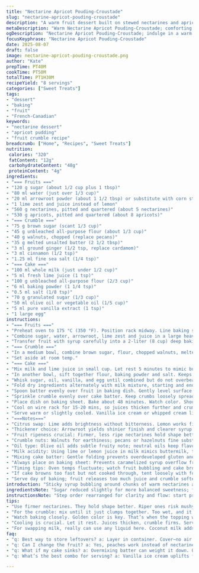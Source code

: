 ```yaml
---
title: "Nectarine Apricot Pouding-Croustade"
slug: "nectarine-apricot-pouding-croustade"
description: "A warm fruit dessert built on stewed nectarines and apricots, topped with a tender cake layer and crunchy nut crumble. Uses lemon juice for brightness, subtle spices for depth, and a mix of corn and arrowroot starch for thickening. Balanced sweetness with light caramel notes and a hint of vanilla. A comforting finish with textural contrast."
metaDescription: "Warm Nectarine Apricot Pouding-Croustade; comforting fruit dessert with cake layer and nut crumble. Enjoy rich flavors and textures."
ogDescription: "Nectarine Apricot Pouding-Croustade; indulge in a warm fruit dessert with tender cake and crisp nut crumble. Perfect for cozy gatherings."
focusKeyphrase: "Nectarine Apricot Pouding-Croustade"
date: 2025-08-07
draft: false
image: nectarine-apricot-pouding-croustade.png
author: "Kate"
prepTime: PT40M
cookTime: PT50M
totalTime: PT1H30M
recipeYield: "8 servings"
categories: ["Sweet Treats"]
tags:
- "dessert"
- "baking"
- "fruit"
- "French-Canadian"
keywords:
- "nectarine dessert"
- "apricot pudding"
- "fruit crumble recipe"
breadcrumb: ["Home", "Recipes", "Sweet Treats"]
nutrition: 
 calories: "320"
 fatContent: "12g"
 carbohydrateContent: "48g"
 proteinContent: "4g"
ingredients:
- "=== Fruits ==="
- "120 g sugar (about 1/2 cup plus 1 tbsp)"
- "80 ml water (just over 1/3 cup)"
- "20 ml arrowroot powder (about 1 1/2 tbsp) or substitute with corn starch"
- "1 lime zest and juice instead of lemon"
- "560 g nectarines, pitted and quartered (about 5 nectarines)"
- "530 g apricots, pitted and quartered (about 8 apricots)"
- "=== Crumble ==="
- "75 g brown sugar (scant 1/3 cup)"
- "45 g unbleached all-purpose flour (about 1/3 cup)"
- "40 g walnuts, chopped (replace pecans)"
- "35 g melted unsalted butter (2 1/2 tbsp)"
- "3 ml ground ginger (1/2 tsp, replace cardamom)"
- "3 ml cinnamon (1/2 tsp)"
- "1.25 ml fine sea salt (1/4 tsp)"
- "=== Cake ==="
- "100 ml whole milk (just under 1/2 cup)"
- "5 ml fresh lime juice (1 tsp)"
- "100 g unbleached all-purpose flour (2/3 cup)"
- "6 ml baking powder (1 1/4 tsp)"
- "0.5 ml salt (1/8 tsp)"
- "70 g granulated sugar (1/3 cup)"
- "50 ml olive oil or vegetable oil (1/5 cup)"
- "5 ml pure vanilla extract (1 tsp)"
- "1 large egg"
instructions:
- "=== Fruits ==="
- "Preheat oven to 175 °C (350 °F). Position rack midway. Line baking sheet with parchment or silicone mat. Avoid foil—it traps steam underneath."
- "Combine sugar, water, arrowroot, lime zest and juice in a large heavy-bottomed saucepan off heat. Add fruit pieces. Stir to coat evenly. Turn heat to medium-high. Once bubbling gently, stir constantly until mixture thickens and becomes glossy. About 3 minutes. Avoid vigorous boil to prevent breaking fruit too soon."
- "Transfer fruit with syrup carefully into a 2-liter (8 cup) deep baking dish. Shake gently so fruit settles evenly but syrup isn't lost."
- "=== Crumble ==="
- "In a medium bowl, combine brown sugar, flour, chopped walnuts, melted butter, ginger, cinnamon and salt. Press and rub with fingers until mixture just sticks together but remains crumbly. Wet crumble flattens and loses crunch."
- "Set aside at room temp."
- "=== Cake ==="
- "Mix milk and lime juice in small cup. Let rest 5 minutes to mimic buttermilk — this tenderizes cake and adds subtle tang."
- "In another bowl, sift together flour, baking powder and salt. Keeps leavening even, no clumps."
- "Whisk sugar, oil, vanilla, and egg until combined but do not overbeat. Overmixing toughens cake."
- "Fold dry ingredients alternately with milk mixture, starting and ending with dry. Stir just until last streak disappears. A few lumps are fine."
- "Spoon batter evenly over fruit in baking dish. Gently level surface with spatula; don’t press down into fruit layer."
- "Sprinkle crumble evenly over cake batter. Keep crumbs loosely spread so air can circulate and crisp edges form."
- "Place dish on baking sheet. Bake about 48 minutes. Watch color. Should be golden on top and edges bubbling fruit underneath. Cake springs back lightly when pressed. Insert skewer in center: remove when it comes out with only moist crumbs, no wet batter."
- "Cool on wire rack for 15-20 mins, so juices thicken further and crumble sets crisp."
- "Serve warm or slightly cooled. Vanilla ice cream or whipped cream lifts texture contrast."
- "===Notes==="
- "Citrus swap: Lime adds brightness without bitterness. Lemon works fine too."
- "Thickener choice: Arrowroot yields shinier finish and clearer syrup than corn starch; either works. Avoid tapioca—it’s too heavy here."
- "Fruit ripeness crucial: Firmer, less ripe nectarines hold shape better, apricots soften but risk mushiness if overcooked."
- "Crumble nuts: Walnuts for earthiness; pecans or hazelnuts fine substitutes. Toast them lightly to boost aroma before chopping."
- "Oil type: Olive oil adds subtle fruity note; neutral oils keep flavors clean."
- "Milk acidity: Using lime or lemon juice in milk mimics buttermilk, tenderizes crumb and balances sweetness."
- "Mixing cake batter: Gentle folding prevents overdeveloped gluten and dense texture."
- "Always place on baking sheet: Prevents caramelized syrup overflow from burning oven."
- "Timing tips: Oven temps fluctuate; watch fruit bubbling and cake browning as signals to test doneness."
- "If cake browns too fast but not cooked through, tent loosely with foil mid-bake."
- "Serve day of baking; fruit releases too much juice and crumble softens on sitting."
introduction: "Sticky syrup bubbling around chunks of warm nectarines and apricots. Zesty lime zest sharpens the mix, slicing through sugars. Next layer, batter richer than typical fruit crisp, feather-soft with a hint of tang. On top, crackling ginger-spiced nut crumble, dry, sandy texture that snaps against moist cake. Oven timer ignored, watch color instead. Fruit breaks down but holds shape, steam escaping softly as a sign. Cake rises, golden. Serve warm with melting vanilla ice cream pooling on edges, melds hot and cold, crunchy and smooth. Practical, approachable dessert. Switch nuts. Use lemon if lime's lacking. No fuss, no surprises."
ingredientsNote: "Sugar reduced slightly for more balanced sweetness; fruit quantity lowered by 10-15% to keep moist ratio right for thickening. Arrowroot replaces corn starch for glossier syrup and clean flavor. Swapped lemon zest and juice for lime for brightness and aromatic twist. Walnuts in crumble: easier to find, toasted for added depth, replacing pecans. Ginger replaces cardamom — more common, warmer spice that pairs better with stone fruits—while cinnamon stays to maintain spice warmth. Cake flour reduced, baking powder increased slightly, milk volume raised for softer crumb. Olive oil optional; can use vegetable or canola for neutral flavor. Folding technique emphasized to avoid dense cake. Common pitfalls: over-boiling fruit mix breaks it down too fast; overmixing batter kills tenderness; forgetting the baking sheet under pan leads to oven mess. Never underestimate the telltale golden hue on the crust when baking fruit desserts."
instructionsNote: "Step order rearranged for clarity and flow: start preheat, prep fruit compote first so it cools slightly before adding batter (helps layers stay distinct). Cooker attention on syrup thickening: stir constantly, low boil to prevent separation. Transferring fruit gently avoids breaking mezzo texture. Crumble mixed just until crumbly; wet crumble won't crisp. Cake batter rested lime milk allows acid-base reaction, tender crumb. Mixing: fold dry and wet alternately to keep muffins-like texture; lumps allowed. Batter spread gently to avoid sinking fruit. Topping technique: scatter crumble loosely for texture, not a packed layer. Baking on sheet catches boil-overs, prevents burnt smells. Testing doneness focuses on visual cues: bubbling edges and golden top, springy surface, clean toothpick with moist crumbs. Cooling crucial; juices thicken upon standing, crumble hardens. Serve within hours — leftover soggier fast. Great alongside cold vanilla ice cream or whipped cream to contrast warm tangy fruit and crunchy topping."
tips:
- "Use firmer nectarines. They hold shape better. Riper ones risk mushy texture. For apricots, keep an eye on ripeness. Firm, slightly under-ripe works well. Monitor closely; not too soft."
- "For the crumble: mix until it just clumps together. Too wet, and it won’t crisp. Want a sandy texture. Walnuts add earthiness. But pecans? Good substitute. Heat before chopping for more aroma."
- "Watch baking closely. Golden color is key. That’s when the topping will be crispy. Edges should bubble. If browning fast but not cooked through? Cover loosely with foil. Prevents burning while cake sets."
- "Cooling is crucial. Let it rest. Juices thicken, crumble firms. Serve warm, but don’t skip this step. Otherwise, it can get soggy fast. Better fresh, serve within hours for best contrast."
- "For swapping milk, really can use any liquid here. Coconut milk adds an interesting twist. Buttermilk? Great for tenderness. Just ensure you adjust acid factors—balance is important."
faq:
- "q: Best way to store leftovers? a: Layer in container. Cover—no air. Fridge is fine for a day. Reheat in oven. Microwave? Will soften fruit layers too much."
- "q: Can I change the fruit? a: Yes, peaches work instead of nectarines. Plums? Try them too. Mix fruits for more flavors; just balance sweetness with relative ripeness."
- "q: What if my cake sinks? a: Overmixing batter can weight it down. Or could be undercooked, watch edges. If that happens? Tent with foil to prevent over-browning."
- "q: What’s the best combo for serving? a: Vanilla ice cream uplifts flavors. Whipped cream adds richness. But watch temperature contrast; melt together nicely for texture differences."

---
```

